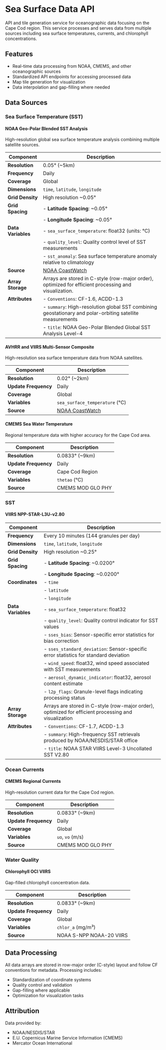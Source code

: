 # Sea Surface Data API

API and tile generation service for oceanographic data focusing on the Cape Cod region. This service processes and serves data from multiple sources including sea surface temperatures, currents, and chlorophyll concentrations.

## Features

- Real-time data processing from NOAA, CMEMS, and other oceanographic sources
- Standardized API endpoints for accessing processed data
- Map tile generation for visualization
- Data interpolation and gap-filling where needed

## Data Sources

### Sea Surface Temperature (SST)

#### NOAA Geo-Polar Blended SST Analysis

High-resolution global sea surface temperature analysis combining multiple satellite sources.

| **Component**      | **Description**                                                                                                                         |
| ------------------ | --------------------------------------------------------------------------------------------------------------------------------------- |
| **Resolution**     | 0.05° (~5km)                                                                                                                            |
| **Frequency**      | Daily                                                                                                                                   |
| **Coverage**       | Global                                                                                                                                  |
| **Dimensions**     | `time`, `latitude`, `longitude`                                                                                                         |
| **Grid Density**   | High resolution ~0.05°                                                                                                                  |
| **Grid Spacing**   | - **Latitude Spacing**: ~0.05°                                                                                                          |
|                    | - **Longitude Spacing**: ~0.05°                                                                                                         |
| **Data Variables** | - `sea_surface_temperature`: float32 (units: °C)                                                                                        |
|                    | - `quality_level`: Quality control level of SST measurements                                                                            |
|                    | - `sst_anomaly`: Sea surface temperature anomaly relative to climatology                                                                |
| **Source**         | [NOAA CoastWatch](https://coastwatch.noaa.gov/cwn/products/noaa-geo-polar-blended-global-sea-surface-temperature-analysis-level-4.html) |
| **Array Storage**  | Arrays are stored in C-style (row-major order), optimized for efficient processing and visualization.                                   |
| **Attributes**     | - `Conventions`: CF-1.6, ACDD-1.3                                                                                                       |
|                    | - `summary`: High-resolution global SST combining geostationary and polar-orbiting satellite measurements                               |
|                    | - `title`: NOAA Geo-Polar Blended Global SST Analysis Level-4                                                                           |

#### AVHRR and VIIRS Multi-Sensor Composite

High-resolution sea surface temperature data from NOAA satellites.

| **Component**        | **Description**                                                                 |
| -------------------- | ------------------------------------------------------------------------------- |
| **Resolution**       | 0.02° (~2km)                                                                    |
| **Update Frequency** | Daily                                                                           |
| **Coverage**         | Global                                                                          |
| **Variables**        | `sea_surface_temperature` (°C)                                                  |
| **Source**           | [NOAA CoastWatch](https://eastcoast.coastwatch.noaa.gov/cw_avhrr-viirs_sst.php) |

#### CMEMS Sea Water Temperature

Regional temperature data with higher accuracy for the Cape Cod area.

| **Component**        | **Description**   |
| -------------------- | ----------------- |
| **Resolution**       | 0.0833° (~9km)    |
| **Update Frequency** | Daily             |
| **Coverage**         | Cape Cod Region   |
| **Variables**        | `thetao` (°C)     |
| **Source**           | CMEMS MOD GLO PHY |

### SST

#### VIIRS NPP-STAR-L3U-v2.80

| **Component**      | **Description**                                                                                      |
| ------------------ | ---------------------------------------------------------------------------------------------------- |
| **Frequency**      | Every 10 minutes (144 granules per day)                                                              |
| **Dimensions**     | `time`, `latitude`, `longitude`                                                                      |
| **Grid Density**   | High resolution ~0.25°                                                                               |
| **Grid Spacing**   | - **Latitude Spacing**: ~0.0200°                                                                     |
|                    | - **Longitude Spacing**: ~0.0200°                                                                    |
| **Coordinates**    | - `time`                                                                                             |
|                    | - `latitude`                                                                                         |
|                    | - `longitude`                                                                                        |
| **Data Variables** | - `sea_surface_temperature`: float32                                                                 |
|                    | - `quality_level`: Quality control indicator for SST values                                          |
|                    | - `sses_bias`: Sensor-specific error statistics for bias correction                                  |
|                    | - `sses_standard_deviation`: Sensor-specific error statistics for standard deviation                 |
|                    | - `wind_speed`: float32, wind speed associated with SST measurements                                 |
|                    | - `aerosol_dynamic_indicator`: float32, aerosol content estimate                                     |
|                    | - `l2p_flags`: Granule-level flags indicating processing status                                      |
| **Array Storage**  | Arrays are stored in C-style (row-major order), optimized for efficient processing and visualization |
| **Attributes**     | - `Conventions`: CF-1.7, ACDD-1.3                                                                    |
|                    | - `summary`: High-frequency SST retrievals produced by NOAA/NESDIS/STAR office                       |
|                    | - `title`: NOAA STAR VIIRS Level-3 Uncollated SST V2.80                                              |

### Ocean Currents

#### CMEMS Regional Currents

High-resolution current data for the Cape Cod region.

| **Component**        | **Description**   |
| -------------------- | ----------------- |
| **Resolution**       | 0.0833° (~9km)    |
| **Update Frequency** | Daily             |
| **Coverage**         | Global            |
| **Variables**        | `uo`, `vo` (m/s)  |
| **Source**           | CMEMS MOD GLO PHY |

### Water Quality

#### Chlorophyll OCI VIIRS

Gap-filled chlorophyll concentration data.

| **Component**        | **Description**          |
| -------------------- | ------------------------ |
| **Resolution**       | 0.0833° (~9km)           |
| **Update Frequency** | Daily                    |
| **Coverage**         | Global                   |
| **Variables**        | `chlor_a` (mg/m³)        |
| **Source**           | NOAA S-NPP NOAA-20 VIIRS |

## Data Processing

All data arrays are stored in row-major order (C-style) layout and follow CF conventions for metadata. Processing includes:

- Standardization of coordinate systems
- Quality control and validation
- Gap-filling where applicable
- Optimization for visualization tasks

## Attribution

Data provided by:

- NOAA/NESDIS/STAR
- E.U. Copernicus Marine Service Information (CMEMS)
- Mercator Ocean International

